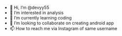 - 👋 Hi, I’m @devyy55
- 👀 I’m interested in analysis
- 🌱 I’m currently learning coding
- 💞️ I’m looking to collaborate on creating android app
- 📫 How to reach me via Instagram of same username

<!---
devyy55/devyy55 is a ✨ special ✨ repository because its `README.md` (this file) appears on your GitHub profile.
You can click the Preview link to take a look at your changes.
--->
